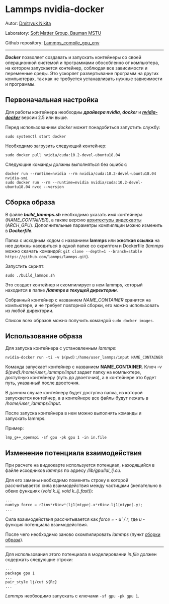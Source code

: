# Lammps nvidia-docker

Autor: [Dmitryuk Nikita](https://github.com/NikitaDmitryuk)

Laboratory: [Soft Matter Group, Bauman MSTU](http://teratech.ru/en)

Github repository: [Lammps_compile_gpu_env](https://github.com/NikitaDmitryuk/Lammps_compile_gpu_env)

---

***Docker*** позволяет создавать и запускать контейнеры со своей операционной системой и программами обособленно от компьютера, на котором запускается контейнер, соблюдая все зависимости и переменные среды. Это ускоряет развертывание программ на других компьютерах, так как не требуется устанавливать нужные зависимости и программы.


## Первоначальная настройка

Для работы контейнера необходиы ***драйвера nvidia***, ***docker*** и ***[nvidia-docker](https://github.com/NVIDIA/nvidia-docker)*** версии 2.5 или выше.

Перед использованием *docker* может понадобиться запустить службу:


```shell
sudo systemctl start docker
```

Необходимо загрузить следующий контейнер:

```shell
sudo docker pull nvidia/cuda:10.2-devel-ubuntu18.04
```

Следующие команды должны выполняться без ошибок:

```shell
docker run --runtime=nvidia --rm nvidia/cuda:10.2-devel-ubuntu18.04 nvidia-smi
sudo docker run --rm --runtime=nvidia nvidia/cuda:10.2-devel-ubuntu18.04 nvcc --version
```

## Сборка образа

В файле ***build_lammps.sh*** необходимо указать имя контейнера (*NAME_CONTAINER*), а также версию [архитектуры видеокарты](https://ru.wikipedia.org/wiki/CUDA) (*ARCH_GPU*).
Дополнительные параметры компиляции можно изменить в ***Dockerfile***.

Папка с исходным кодом с названием **lammps** или **жесткая ссылка** на нее должны находиться в одной папке со скриптом и Dockerfile (*lammps* можно скачать командой: `git clone --depth=1 --branch=stable https://github.com/lammps/lammps.git`).

Запустить скрипт:

```shell
sudo ./build_lammps.sh
```

Это создаст контейнер и скомпилирует в нем lammps, который находится в папке ***/lammps в текущей директории***.

Собранный контейнер с названием *NAME_CONTAINER* хранится на компьютере, и не требует повторной сборки, его можно использовать из любой директории.

Список всех образов можно получить командой `sudo docker images`.

## Использование образа

Для запуска контейнера с установленным *lammps*:

```shell
nvidia-docker run -ti -v $(pwd):/home/user_lammps/input NAME_CONTAINER
```

Команда запускает контейнер с названием **NAME_CONTAINER**. Ключ *-v $(pwd):/home/user_lammps/input* задает папку на компьютере, доступную контейнеру (путь до двоеточия), а в контейнере это будет путь, указанный после двоеточия.

В данном случае контейнеру будет доступна папка, из которой запускается контейнер, а в контейнере все файлы будут лежать в */home/user_lammps/input*.

После запуска контейнера в нем можно выполнять команды и запускать lammps.

Пример:

```shell
lmp_g++_openmpi -sf gpu -pk gpu 1 -in in.file
```

## Изменение потенциала взаимодействия

При расчете на видеокарте используется потенциал, находящийся в файле исходников *lammps* по адресу */lib/gpu/lal_lj.cu*.

Для его замены необходимо поменять строку в которой рассчитывается сила взаимодействия между частицами (желательно в обеих функциях (*void k_lj, void k_lj_fast*)):


```c++
...
numtyp force = r2inv*r6inv*(lj1[mtype].x*r6inv-lj1[mtype].y);
...
```

Сила взаимодействия рассчитывается как *force = - u' / r*, где *u* - функция потенциала взаимодействия.

После чего необходимо заново скомпилировать *lammps* (пункт [сборки образа](https://github.com/NikitaDmitryuk/Lammps_compile_gpu_env/blob/main/README.md#%D1%81%D0%B1%D0%BE%D1%80%D0%BA%D0%B0-%D0%BE%D0%B1%D1%80%D0%B0%D0%B7%D0%B0)).

***

Для использования этого потенциала в моделировании *in.file* должен содержать следующие строки:

    ...
    package gpu 1
    ...
    pair_style lj/cut ${Rc}
    ...

*Lammps* необходимо запускать с ключами `-sf gpu -pk gpu 1`.
